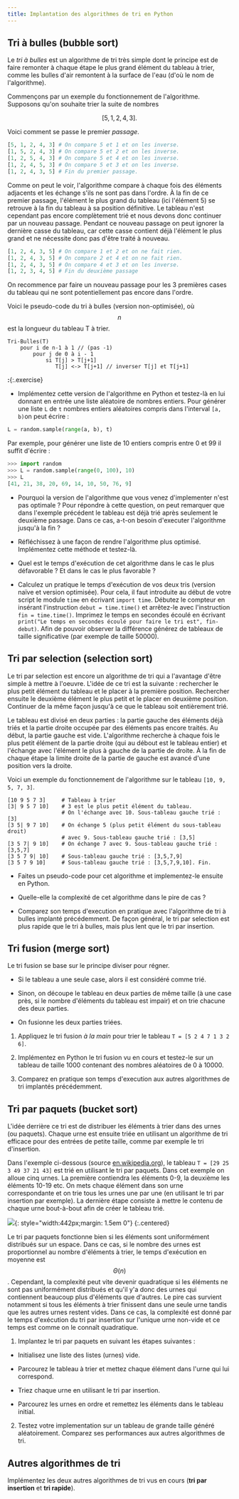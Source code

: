 ```yaml
---
title: Implantation des algorithmes de tri en Python
---
```


## Tri à bulles (bubble sort)

Le *tri à bulles* est un algorithme de tri très simple dont le principe est de faire remonter à chaque étape le plus grand élément du tableau à trier, comme les bulles d'air remontent à la surface de l'eau (d'où le nom de l'algorithme).

Commençons par un exemple du fonctionnement de l'algorithme. Supposons qu'on souhaite trier la suite de nombres 

$$[5, 1, 2, 4, 3].$$ 

Voici comment se passe le premier *passage*.

~~~python
[5, 1, 2, 4, 3] # On compare 5 et 1 et on les inverse.
[1, 5, 2, 4, 3] # On compare 5 et 2 et on les inverse.
[1, 2, 5, 4, 3] # On compare 5 et 4 et on les inverse.
[1, 2, 4, 5, 3] # On compare 5 et 3 et on les inverse.
[1, 2, 4, 3, 5] # Fin du premier passage.
~~~

Comme on peut le voir, l'algorithme compare à chaque fois des éléments adjacents et les échange s'ils ne sont pas dans l'ordre. À la fin de ce premier passage, l'élément le plus grand du tableau (ici l'élément 5) se retrouve à la fin du tableau à sa position définitive. Le tableau n'est cependant pas encore complètement trié et nous devons donc continuer par un nouveau passage. Pendant ce nouveau passage on peut ignorer la dernière casse du tableau, car cette casse contient déjà l'élément le plus grand et ne nécessite donc pas d'être traité à nouveau.  

~~~python
[1, 2, 4, 3, 5] # On compare 1 et 2 et on ne fait rien.
[1, 2, 4, 3, 5] # On compare 2 et 4 et on ne fait rien.
[1, 2, 4, 3, 5] # On compare 4 et 3 et on les inverse.
[1, 2, 3, 4, 5] # Fin du deuxième passage
~~~

On recommence par faire un nouveau passage pour les 3 premières cases du tableau qui ne sont potentiellement pas encore dans l'ordre.

Voici le pseudo-code du tri à bulles (version non-optimisée), où $$n$$ est la longueur du tableau T à trier.

~~~
Tri-Bulles(T)
    pour i de n-1 à 1 // (pas -1)
        pour j de 0 à i - 1
            si T[j] > T[j+1]
               T[j] <-> T[j+1] // inverser T[j] et T[j+1]
~~~

**:**{:.exercise} 

* Implémentez cette version de l'algorithme en Python et testez-là en lui donnant en entrée une liste aléatoire de nombres entiers. Pour générer une liste `L` de `t` nombres entiers aléatoires compris dans l'interval `[a, b)`on peut écrire :

~~~python
L = random.sample(range(a, b), t)
~~~

Par exemple, pour générer une liste de 10 entiers compris entre 0 et 99 il suffit d'écrire :

~~~python
>>> import random
>>> L = random.sample(range(0, 100), 10)
>>> L
[41, 21, 38, 20, 69, 14, 10, 50, 76, 9]
~~~

* Pourquoi la version de l'algorithme que vous venez d'implementer n'est pas optimale ? Pour répondre à cette question, on peut remarquer que dans l'exemple précédent le tableau est déjà trié après seulement le deuxième passage. Dans ce cas, a-t-on besoin d'executer l'algorithme jusqu'à la fin ?

* Réfléchissez à une façon de rendre l'algorithme plus optimisé. Implémentez cette méthode et testez-là.

* Quel est le temps d'exécution de cet algorithme dans le cas le plus défavorable ? Et dans le cas le plus favorable ?

* Calculez un pratique le temps d'exécution de vos deux tris (version naïve et version optimisée). Pour cela, il faut introduite au début de votre script le module `time` en écrivant `import time`. Débutez le compteur en insérant l'instruction `debut = time.time()` et arrêtez-le avec l'instruction `fin = time.time()`. Imprimez le temps en secondes écoulé en écrivant `print("Le temps en secondes écoulé pour faire le tri est", fin-debut)`. Afin de pouvoir observer la différence générez de tableaux de taille significative (par exemple de taille 50000). 


## Tri par selection (selection sort)

Le tri par selection est encore un algorithme de tri qui a l'avantage d'être simple à mettre à l'oeuvre. L'idée de ce tri est la suivante : rechercher le plus petit élément du tableau et le placer à la première position. Rechercher ensuite le deuxième élément le plus petit et le placer en deuxième position. Continuer de la même façon jusqu'à ce que le tableau soit entièrement trié.

Le tableau est divisé en deux parties : la partie gauche des éléments déjà triés et la partie droite occupée par des éléments pas encore traités. Au début, la partie gauche est vide. L'algorithme recherche à chaque fois le plus petit élément de la partie droite (qui au débout est le tableau entier) et l'échange avec l'élément le plus à gauche de la partie de droite. À la fin de chaque étape la limite droite de la partie de gauche est avancé d'une position vers la droite.

Voici un exemple du fonctionnement de l'algorithme sur le tableau `[10, 9, 5, 7, 3]`.

~~~
[10 9 5 7 3]     # Tableau à trier
[3| 9 5 7 10]    # 3 est le plus petit élément du tableau. 
                 # On l'échange avec 10. Sous-tableau gauche trié : [3]
[3 5| 9 7 10]    # On échange 5 (plus petit élément du sous-tableau droit)
                 # avec 9. Sous-tableau gauche trié : [3,5]
[3 5 7| 9 10]    # On échange 7 avec 9. Sous-tableau gauche trié : [3,5,7] 
[3 5 7 9| 10]    # Sous-tableau gauche trié : [3,5,7,9] 
[3 5 7 9 10]     # Sous-tableau gauche trié : [3,5,7,9,10]. Fin. 

~~~

* Faites un pseudo-code pour cet algorithme et implementez-le ensuite en Python. 

* Quelle-elle la complexité de cet algorithme dans le pire de cas ?

* Comparez son temps d'execution en pratique avec l'algorithme de tri à bulles implanté précédemment. De façon général, le tri par selection est plus rapide que le tri à bulles, mais plus lent que le tri par insertion. 

## Tri fusion (merge sort) 

Le tri fusion se base sur le principe diviser pour régner.

* Si le tableau a une seule case, alors il est considéré comme trié.

* Sinon, on découpe le tableau en deux parties de même taille (à une case près, si le nombre d'éléments du tableau est impair) et on trie chacune des deux parties.

* On fusionne les deux parties triées.


1. Appliquez le tri fusion *à la main* pour trier le tableau `T = [5 2 4 7 1 3 2 6]`.

2. Implémentez en Python le tri fusion vu en cours et testez-le sur un tableau de taille 1000 contenant des nombres aléatoires de 0  à 10000.

3. Comparez en pratique son temps d'execution aux autres algorithmes de tri implantés précédemment.

## Tri par paquets (bucket sort) 

L'idée derrière ce tri est de distribuer les éléments à trier dans des urnes (ou paquets). Chaque urne est ensuite triée en utilisant un algorithme de tri efficace pour des entrées de petite taille, comme par exemple le tri d'insertion.

Dans l'exemple ci-dessous (source [en.wikipedia.org](https://en.wikipedia.org/wiki/Bucket_sort)), le tableau `T = [29 25 3 49 37 21 43]` est trié en utilisant le tri par paquets. Dans cet exemple on alloue cinq urnes. La première contiendra les éléments 0-9, la deuxième les éléments 10-19 etc. On mets chaque élément dans son urne correspondante et on trie tous les urnes une par une (en utilisant le tri par insertion par exemple). La dernière étape consiste  à mettre le contenu de chaque urne bout-à-bout afin de créer le tableau trié. 


![](bucketsort.png){: style="width:442px;margin: 1.5em 0"}
{:.centered}

Le tri par paquets fonctionne bien si les éléments sont uniformément distribués sur un espace. Dans ce cas, si le nombre des urnes est proportionnel au nombre d'éléments à trier, le temps d'exécution en moyenne est $$\Theta(n)$$. Cependant, la complexité peut vite devenir quadratique si  les éléments ne sont pas uniformément distribués et qu'il y'a donc des urnes qui contiennent beaucoup plus d'éléments que d'autres. Le pire cas survient notamment si tous les éléments à trier finissent dans une seule urne tandis que les autres urnes restent vides. Dans ce cas, la complexité est donné par le temps d'exécution du tri par insertion sur l'unique urne non-vide et ce temps est comme on le connaît quadratique.

1. Implantez le tri par paquets en suivant les étapes suivantes :

* Initialisez une liste des listes (urnes) vide.

* Parcourez le tableau à trier et mettez chaque élément dans l'urne qui lui correspond.

* Triez chaque urne en utilisant le tri par insertion.

* Parcourez les urnes en ordre et remettez les éléments dans le tableau initial.

2. Testez votre implementation sur un tableau de grande taille généré aléatoirement. Comparez ses performances aux autres algorithmes de tri.

## Autres algorithmes de tri

Implémentez les deux autres algorithmes de tri vus en cours (**tri par insertion** et **tri rapide**).

